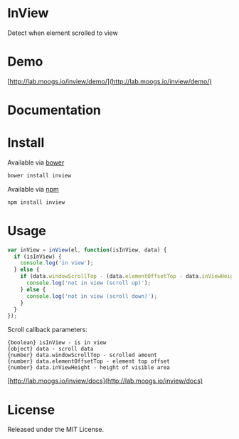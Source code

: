 # InView

Detect when element scrolled to view

# Demo

[http://lab.moogs.io/inview/demo/](http://lab.moogs.io/inview/demo/)

# Documentation


# Install

Available via [bower](http://bower.io/)

```bash
bower install inview
```

Available via [npm](https://www.npmjs.org/package/inview)

```bash
npm install inview
```

# Usage

```javascript
var inView = inView(el, function(isInView, data) {
  if (isInView) {
    console.log('in view');
  } else {
    if (data.windowScrollTop - (data.elementOffsetTop - data.inViewHeight) > data.inViewHeight) {
      console.log('not in view (scroll up)');
    } else {
      console.log('not in view (scroll down)');
    }
  }
});
```

Scroll callback parameters:

```
{boolean} isInView - is in view
{object} data - scroll data
{number} data.windowScrollTop - scrolled amount
{number} data.elementOffsetTop - element top offset
{number} data.inViewHeight - height of visible area
```

[http://lab.moogs.io/inview/docs](http://lab.moogs.io/inview/docs)

# License

Released under the MIT License.
